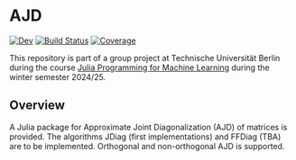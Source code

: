 # AJD

[![Dev](https://img.shields.io/badge/docs-dev-blue.svg)](https://muehlefeldt.github.io/AJD.jl/dev/)
[![Build Status](https://github.com/gericke-n/AJD.jl/actions/workflows/CI.yml/badge.svg?branch=master)](https://github.com/gericke-n/AJD.jl/actions/workflows/CI.yml?query=branch%3Amaster)
[![Coverage](https://codecov.io/gh/gericke-n/AJD.jl/branch/master/graph/badge.svg)](https://codecov.io/gh/gericke-n/AJD.jl)

This repository is part of a group project at Technische Universität Berlin during the course [Julia Programming for Machine Learning](https://adrianhill.de/julia-ml-course/) during the winter semester 2024/25.

## Overview

A Julia package for Approximate Joint Diagonalization (AJD) of matrices is provided. The algorithms JDiag (first implementations) and FFDiag (TBA) are to be implemented. Orthogonal and non-orthogonal AJD is supported. 


